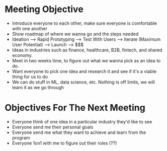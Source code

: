 # Meeting Objective
+ Introduce everyone to each other, make sure everyone is comfortable with one another
+ Show roadmap of where we wanna go and the steps needed
+ Ideation --> Rapid Prototyping --> Test With Users --> Iterate (Maximum User Potential) --> Launch --> $$$
+ Ideas in industries such as finance, healthcare, B2B, fintech, and shared economy.
+ Meet in two weeks time, to figure out what we wanna pick as an idea to do.
+ Want everyone to pick one idea and research it and see if it's a viable thing for us to do
+ We can do stuff in ML, data science, etc. Nothing is off limits, we will learn it as we go through

# Objectives For The Next Meeting
+ Everyone think of one idea in a particular industry they'd like to see
+ Everyone send me their personal goals
+ Everyone send me what they want to achieve and learn from the program
+ Everyone 1on1 with me to figure out their roles (??)
